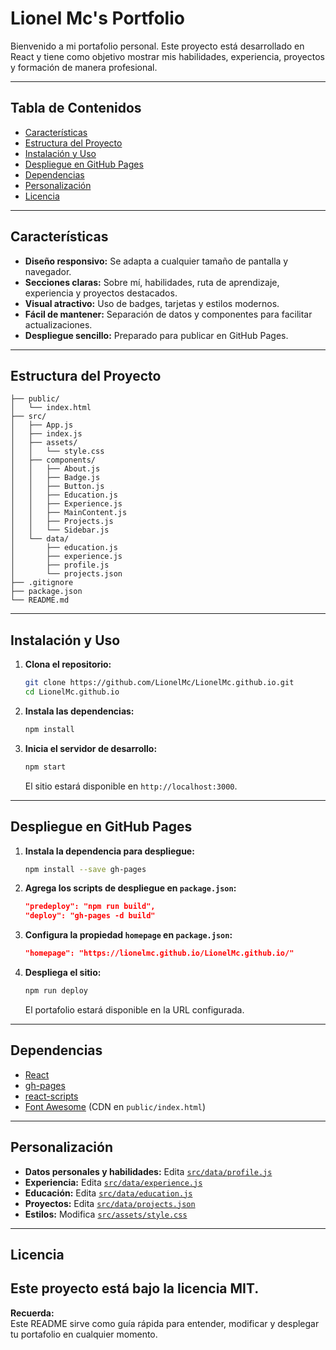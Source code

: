 # Lionel Mc's Portfolio

Bienvenido a mi portafolio personal. Este proyecto está desarrollado en React y tiene como objetivo mostrar mis habilidades, experiencia, proyectos y formación de manera profesional.

---

## Tabla de Contenidos

- [Características](#características)
- [Estructura del Proyecto](#estructura-del-proyecto)
- [Instalación y Uso](#instalación-y-uso)
- [Despliegue en GitHub Pages](#despliegue-en-github-pages)
- [Dependencias](#dependencias)
- [Personalización](#personalización)
- [Licencia](#licencia)

---

## Características

- **Diseño responsivo:** Se adapta a cualquier tamaño de pantalla y navegador.
- **Secciones claras:** Sobre mí, habilidades, ruta de aprendizaje, experiencia y proyectos destacados.
- **Visual atractivo:** Uso de badges, tarjetas y estilos modernos.
- **Fácil de mantener:** Separación de datos y componentes para facilitar actualizaciones.
- **Despliegue sencillo:** Preparado para publicar en GitHub Pages.

---

## Estructura del Proyecto

```
├── public/
│   └── index.html
├── src/
│   ├── App.js
│   ├── index.js
│   ├── assets/
│   │   └── style.css
│   ├── components/
│   │   ├── About.js
│   │   ├── Badge.js
│   │   ├── Button.js
│   │   ├── Education.js
│   │   ├── Experience.js
│   │   ├── MainContent.js
│   │   ├── Projects.js
│   │   └── Sidebar.js
│   └── data/
│       ├── education.js
│       ├── experience.js
│       ├── profile.js
│       └── projects.json
├── .gitignore
├── package.json
└── README.md
```

---

## Instalación y Uso

1. **Clona el repositorio:**

   ```bash
   git clone https://github.com/LionelMc/LionelMc.github.io.git
   cd LionelMc.github.io
   ```

2. **Instala las dependencias:**

   ```bash
   npm install
   ```

3. **Inicia el servidor de desarrollo:**

   ```bash
   npm start
   ```

   El sitio estará disponible en `http://localhost:3000`.

---

## Despliegue en GitHub Pages

1. **Instala la dependencia para despliegue:**

   ```bash
   npm install --save gh-pages
   ```

2. **Agrega los scripts de despliegue en `package.json`:**

   ```json
   "predeploy": "npm run build",
   "deploy": "gh-pages -d build"
   ```

3. **Configura la propiedad `homepage` en `package.json`:**

   ```json
   "homepage": "https://lionelmc.github.io/LionelMc.github.io/"
   ```

4. **Despliega el sitio:**

   ```bash
   npm run deploy
   ```

   El portafolio estará disponible en la URL configurada.

---

## Dependencias

- [React](https://reactjs.org/)
- [gh-pages](https://www.npmjs.com/package/gh-pages)
- [react-scripts](https://www.npmjs.com/package/react-scripts)
- [Font Awesome](https://cdnjs.cloudflare.com/ajax/libs/font-awesome/6.4.0/css/all.min.css) (CDN en `public/index.html`)

---

## Personalización

- **Datos personales y habilidades:** Edita [`src/data/profile.js`](src/data/profile.js)
- **Experiencia:** Edita [`src/data/experience.js`](src/data/experience.js)
- **Educación:** Edita [`src/data/education.js`](src/data/education.js)
- **Proyectos:** Edita [`src/data/projects.json`](src/data/projects.json)
- **Estilos:** Modifica [`src/assets/style.css`](src/assets/style.css)

---

## Licencia

Este proyecto está bajo la licencia MIT. 
---

**Recuerda:**  
Este README sirve como guía rápida para entender, modificar y desplegar tu portafolio en cualquier momento.
